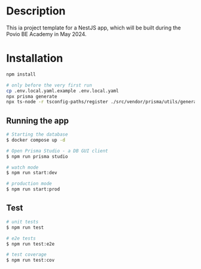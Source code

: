 # Description

This ia project template for a NestJS app, which will be built during the Povio BE Academy in May 2024.

# Installation

```bash
npm install

# only before the very first run
cp .env.local.yaml.example .env.local.yaml
npx prisma generate
npx ts-node -r tsconfig-paths/register ./src/vendor/prisma/utils/generate-env.util.ts
```

## Running the app

```bash
# Starting the database
$ docker compose up -d

# Open Prisma Studio - a DB GUI client
$ npm run prisma studio

# watch mode
$ npm run start:dev

# production mode
$ npm run start:prod
```

## Test

```bash
# unit tests
$ npm run test

# e2e tests
$ npm run test:e2e

# test coverage
$ npm run test:cov
```
